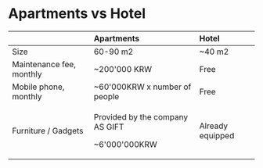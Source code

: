 # Apartments vs Hotel

<table>
  <thead>
    <tr>
      <th style="text-align:left"></th>
      <th style="text-align:left">Apartments</th>
      <th style="text-align:left">Hotel</th>
    </tr>
  </thead>
  <tbody>
    <tr>
      <td style="text-align:left">Size</td>
      <td style="text-align:left">60-90 m2</td>
      <td style="text-align:left">~40 m2</td>
    </tr>
    <tr>
      <td style="text-align:left">Maintenance fee, monthly</td>
      <td style="text-align:left">~200&apos;000 KRW</td>
      <td style="text-align:left">Free</td>
    </tr>
    <tr>
      <td style="text-align:left">Mobile phone, monthly</td>
      <td style="text-align:left">~60&apos;000KRW x number of people</td>
      <td style="text-align:left">Free</td>
    </tr>
    <tr>
      <td style="text-align:left">Furniture / Gadgets</td>
      <td style="text-align:left">
        <p>Provided by the company AS GIFT</p>
        <p>~6&apos;000&apos;000KRW</p>
      </td>
      <td style="text-align:left">Already equipped</td>
    </tr>
  </tbody>
</table>